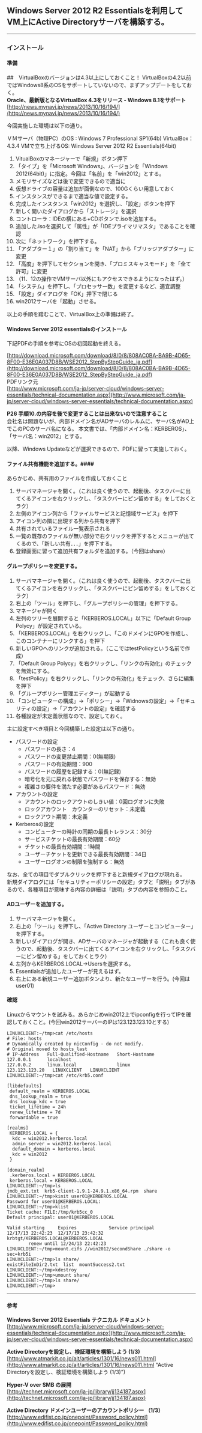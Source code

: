 ## Windows Server 2012 R2 Essentialsを利用してVM上にActive Directoryサーバを構築する。





----------


### インストール ###

  
#### 準備 ####
##　VirtualBoxのバージョンは4.3以上にしておくこと！
VirtualBoxの4.2以前ではWindows8系のOSをサポートしていないので、まずアップデートをしておく。  
**Oracle、最新版となるVirtualBox 4.3をリリース - Windows 8.1をサポート**
[http://news.mynavi.jp/news/2013/10/16/194/](http://news.mynavi.jp/news/2013/10/16/194/)

今回実施した環境は以下の通り。

ＶＭサーバ（物理PC）のOS : Windows 7 Professional SP1(64b)
VirtualBox：4.3.4
VMで立ち上げるOS: Windows Server 2012 R2 Essentials(64bit)



1. VitualBoxのマネージャーで「新規」ボタン押下
2.  「タイプ」を「Microsoft Windows」、バージョンを「Windows 2012(64bit)」に指定。今回は「名前」を「win2012」とする。
3.  メモリサイズなどは後で変更できるので適当に
4.  仮想ドライブの容量は追加が面倒なので、100Gくらい用意しておく
5.  インスタンスができるまで適当な値で設定する。
6.  完成したインスタンス「win2012」を選択し、「設定」ボタンを押下
7.  新しく開いたダイアログから「ストレージ」を選択
8.  コントローラ：IDEの横にある+CDボタンで.isoを追加する。
9.  追加した.isoを選択して「属性」が「IDEプライマリマスタ」であることを確認
10.  次に「ネットワーク」を押下する。
11.  「アダプター１」の「割り当て」を「NAT」から「ブリッジアダプター」に変更
12.  「高度」を押下してセクションを開き、「プロミスキャスモード」を「全て許可」に変更
13.  （11、12の操作でVMサーバ以外にもアクセスできるようになったはず。）
14.  「システム」を押下し、「プロセッサー数」を変更するなど、適宜調整
15.  「設定」ダイアログを「OK」押下で閉じる
16. win2012サーバを「起動」させる。

以上の手順を踏むことで、VirtualBox上の準備は終了。

#### Windows Server 2012 essentialsのインストール ####
下記PDFの手順を参考にOSの初回起動を終える。

[http://download.microsoft.com/download/8/0/8/808AC0BA-BA9B-4D65-8F00-E36E0A037D8B/WSE2012_StepByStepGuide_ja.pdf](http://download.microsoft.com/download/8/0/8/808AC0BA-BA9B-4D65-8F00-E36E0A037D8B/WSE2012_StepByStepGuide_ja.pdf)  
PDFリンク元  
[http://www.microsoft.com/ja-jp/server-cloud/windows-server-essentials/technical-documentation.aspx](http://www.microsoft.com/ja-jp/server-cloud/windows-server-essentials/technical-documentation.aspx)

**P26 手順10.の内容を後で変更することは出来ないので注意すること**  
会社名は問題ないが、内部ドメイン名がADサーバのレルムに、サーバ名がAD上でこのPCのサーバ名になる。
本文書では、「内部ドメイン名：KERBEROS」、「サーバ名：win2012」とする。

以降、Windows Updateなどが選択できるので、PDFに習って実施しておく。  


#### ファイル共有機能を追加する。####

あらかじめ、共有用のファイルを作成しておくこと

1. サーバマネージャを開く。（これは良く使うので、起動後、タスクバーに出てくるアイコンを右クリックし、「タスクバーにピン留めする」をしておくとラク）
2. 左側のアイコン列から「ファイルサービスと記憶域サービス」を押下
3. アイコン列の隣に出現する列から共有を押下
4. 共有されているファイル一覧表示される
5. 一覧の既存のファイルが無い部分で右クリックを押下するとメニューが出てくるので、「新しい共有．．．」を押下する。
6. 登録画面に習って追加共有フォルダを追加する。（今回はshare）

#### グループポリシーを変更する。 ####
1. サーバマネージャを開く。（これは良く使うので、起動後、タスクバーに出てくるアイコンを右クリックし、「タスクバーにピン留めする」をしておくとラク）
2. 右上の「ツール」を押下し、「グループポリシーの管理」を押下する。
3. マネージャが開く
4. 左列のツリーを展開すると「KERBEROS.LOCAL」以下に「Default Group Polycy」が設定されている。
5. 「KERBEROS.LOCAL」を右クリックし、「このドメインにGPOを作成し、このコンテナーにリンクする」を押下
6. 新しいGPOへのリンクが追加される。（ここではtestPolicyという名前で作成）
7. 「Default Group Polycy」を右クリックし、「リンクの有効化」のチェックを無効にする。
8. 「testPolicy」を右クリックし、「リンクの有効化」をチェック、さらに編集を押下
9. 「グループポリシー管理エディター」が起動する
10. 「コンピューターの構成」→「ポリシー」→「Widnowsの設定」→「セキュリティの設定」→「アカウントの設定」を確認する
11. 各種設定が未定義状態なので、設定しておく。

主に設定すべき項目と今回構築した設定は以下の通り。

- パスワードの設定
	- パスワードの長さ：4
	- パスワードの変更禁止期間：0(無期限)
	- パスワードの有効期間：900
	- パスワードの履歴を記録する：0(無記録)
	- 暗号化を元に戻れる状態でパスワードを保存する：無効
	- 複雑さの要件を満たす必要があるパスワード：無効
- アカウントの設定
	- アカウントのロックアウトのしきい値：0回ログオンに失敗
	- ロックアカウント　カウンターのリセット：未定義
	- ロックアウト期間：未定義
- Kerberosの設定
	- コンピューターの時計の同期の最長トレランス：30分
	- サービスチケットの最長有効期間：60分
	- チケットの最長有効期間：1時間
	- ユーザーチケットを更新できる最長有効期間：34日
	- ユーザーログオンの制限を強制する：無効
 
なお、全ての項目でダブルクリックを押下すると新規ダイアログが現れる。  
新規ダイアログには「セキュリティーポリシーの設定」タブと「説明」タブがあるので、各種項目が意味する内容の詳細は「説明」タブの内容を参照のこと。

#### ADユーザーを追加する。 ####
1. サーバマネージャを開く。
2. 右上の「ツール」を押下し、「Active Directory ユーザーとコンピューター」を押下する。
3. 新しいダイアログが開き、ADサーバのマネージャが起動する（これも良く使うので、起動後、タスクバーに出てくるアイコンを右クリックし、「タスクバーにピン留めする」をしておくとラク）
4. 左列からKERBEROS.LOCAL→Usersを選択する。
5. Essentialsが追加したユーザーが見えるはず。
6. 右上にある新規ユーザー追加ボタンより、新たなユーザーを行う。(今回はuser01)


#### 確認 ####
Linuxからマウントを試みる。あらかじめwin2012上でipconfigを行ってIPを確認しておくこと。(今回win2012サーバーのIPは123.123.123.10とする)


	
	LINUXCLIENT:~/tmp>cat /etc/hosts
	# File: hosts
	# Dynamically created by nicConfig - do not modify.
	# Original moved to hosts_last
	# IP-Address   Full-Qualified-Hostname   Short-Hostname
	127.0.0.1      localhost
	127.0.0.2      linux.local               linux
	123.123.123.20   LINUXCLIENT   LINUXCLIENT
	LINUXCLIENT:~/tmp>cat /etc/krb5.conf
	
	[libdefaults]
	 default_realm = KERBEROS.LOCAL
	 dns_lookup_realm = true
	 dns_lookup_kdc = true
	 ticket_lifetime = 24h
	 renew_lifetime = 7d
	 forwardable = true
	
	[realms]	
	 KERBEROS.LOCAL = {
	  kdc = win2012.kerberos.local
	  admin_server = win2012.kerberos.local
	  default_domain = kerberos.local
	  kdc = win2012
	 }
	
	[domain_realm]
	 .kerberos.local = KERBEROS.LOCAL
	 kerberos.local = KERBEROS.LOCAL
	LINUXCLIENT:~/tmp>ls
	jmdb_ext.txt  krb5-client-1.9.1-24.9.1.x86_64.rpm  share
	LINUXCLIENT:~/tmp>kinit user01@KERBEROS.LOCAL
	Password for user01@KERBEROS.LOCAL:
	LINUXCLIENT:~/tmp>klist
	Ticket cache: FILE:/tmp/krb5cc_0
	Default principal: user01@KERBEROS.LOCAL
	
	Valid starting     Expires            Service principal
	12/17/13 22:42:23  12/17/13 23:42:32  krbtgt/KERBEROS.LOCAL@KERBEROS.LOCAL
	        renew until 12/24/13 22:42:23
	LINUXCLIENT:~/tmp>mount.cifs //win2012/secondShare ./share -o sec=krb5i
	LINUXCLIENT:~/tmp>ls share/
	existFileInDir2.txt  list  mountSuccess2.txt
	LINUXCLIENT:~/tmp>kdestroy
	LINUXCLIENT:~/tmp>umount share/
	LINUXCLIENT:~/tmp>ls share/
	LINUXCLIENT:~/tmp>

----------

#### 参考 ####
  
**Windows Server 2012 Essentials テクニカル ドキュメント**
[http://www.microsoft.com/ja-jp/server-cloud/windows-server-essentials/technical-documentation.aspx](http://www.microsoft.com/ja-jp/server-cloud/windows-server-essentials/technical-documentation.aspx)

**Active Directoryを設定し、検証環境を構築しよう (1/3)**
[http://www.atmarkit.co.jp/ait/articles/1301/16/news011.html](http://www.atmarkit.co.jp/ait/articles/1301/16/news011.html "Active Directoryを設定し、検証環境を構築しよう (1/3)")

**Hyper-V over SMB の展開**  
[http://technet.microsoft.com/ja-jp/library/jj134187.aspx](http://technet.microsoft.com/ja-jp/library/jj134187.aspx)

**Active Directory ドメインユーザーのアカウントポリシー （1/3）**
[http://www.edifist.co.jp/onepoint/Password_policy.html](http://www.edifist.co.jp/onepoint/Password_policy.html)